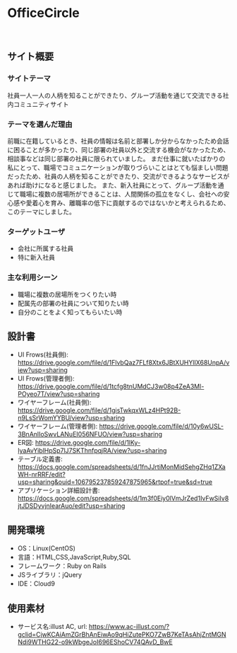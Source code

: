 # OfficeCircle
​
## サイト概要
### サイトテーマ
社員一人一人の人柄を知ることができたり、グループ活動を通じて交流できる社内コミュニティサイト
​
### テーマを選んだ理由
前職に在籍しているとき、社員の情報は名前と部署しか分からなかったため会話に困ることが多かったり、同じ部署の社員以外と交流する機会がなかったため、相談事などは同じ部署の社員に限られていました。
まだ仕事に就いたばかりの私にとって、職場でコミュニケーションが取りづらいことはとても悩ましい問題だったため、社員の人柄を知ることができたり、交流ができるようなサービスがあれば助けになると感じました。
また、新入社員にとって、グループ活動を通じて職場に複数の居場所ができることは、人間関係の孤立をなくし、会社への安心感や愛着心を育み、離職率の低下に貢献するのではないかと考えられるため、このテーマにしました。

### ターゲットユーザ
- 会社に所属する社員
- 特に新入社員

### 主な利用シーン
- 職場に複数の居場所をつくりたい時
- 配属先の部署の社員について知りたい時
- 自分のことをよく知ってもらいたい時

## 設計書
- UI Frows(社員側): https://drive.google.com/file/d/1FlvbQaz7FLf8Xtx6JBtXUHYlIX68UnpA/view?usp=sharing
- UI Frows(管理者側): https://drive.google.com/file/d/1tcfg8tnUMdCJ3w08p4ZeA3Ml-POyeo7T/view?usp=sharing
- ワイヤーフレーム(社員側): https://drive.google.com/file/d/1gisTwkqxWLz4HPt92B-n9LsSrWomYYBU/view?usp=sharing
- ワイヤーフレーム(管理者側): https://drive.google.com/file/d/10y6wUSL-3BnAnlIoSwvLANuEI056NFUO/view?usp=sharing
- ER図: https://drive.google.com/file/d/1lKy-lyaAvYiblHpSp7lJ7SKThnfpqjRA/view?usp=sharing
- テーブル定義書: https://docs.google.com/spreadsheets/d/1fnJJrtiMonMidSehgZHq1ZXaWH-nrRRF/edit?usp=sharing&ouid=106795237859247875965&rtpof=true&sd=true
- アプリケーション詳細設計書: https://docs.google.com/spreadsheets/d/1m3f0Eiy0lVmJrZed1IvFwSiIv8jtJDSDyvjnIearAuo/edit?usp=sharing
​
## 開発環境
- OS：Linux(CentOS)
- 言語：HTML,CSS,JavaScript,Ruby,SQL
- フレームワーク：Ruby on Rails
- JSライブラリ：jQuery
- IDE：Cloud9

## 使用素材
- サービス名:illust AC,  url: https://www.ac-illust.com/?gclid=CjwKCAiAmZGrBhAnEiwAo9qHiZutePKO7ZwB7KeTAsAhjZntMGNNdi9WTHG22-o9kWbgeJoI696EShoCV74QAvD_BwE
